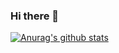 ### Hi there 👋

[![Anurag's github stats](https://github-readme-stats.vercel.app/api?username=vinivin153)](https://github.com/anuraghazra/github-readme-stats)


<!--
**vinivin153/vinivin153** is a ✨ _special_ ✨ repository because its `README.md` (this file) appears on your GitHub profile.

Here are some ideas to get you started:

- 🔭 I’m currently working on ...
- 🌱 I’m currently learning ...
- 👯 I’m looking to collaborate on ...
- 🤔 I’m looking for help with ...
- 💬 Ask me about ...
- 📫 How to reach me: ...
- 😄 Pronouns: ...
- ⚡ Fun fact: ...
-->
